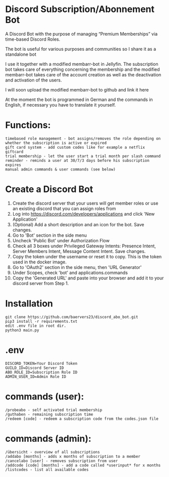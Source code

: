 # Discord Subscription/Abonnement Bot

A Discord Bot with the purpose of managing “Premium Memberships” via time-based Discord Roles.

The bot is useful for various purposes and communities so I share it as a standalone bot

I use it together with a modified membarr-bot in Jellyfin. The subscription bot takes care of everything concerning the membership and the modified membarr-bot takes care of the account creation as well as the deactivation and activation of the users. 

I will soon upload the modified membarr-bot to github and link it here

At the moment the bot is programmed in German and the commands in English, if necessary you have to translate it yourself.

# Functions:
```
timebased role management - bot assigns/removes the role depending on whether the subscription is active or expired
gift card system - add custom codes like for example a netflix giftcard
trial membership - let the user start a trial month per slash command
reminder - reminds a user at 30/7/3 days before his subscription expires
manual admin commands & user commands (see below)
```

# Create a Discord Bot
 1) Create the discord server that your users will get member roles or use an existing discord that you can assign roles from
 2) Log into https://discord.com/developers/applications and click 'New Application'
 3) (Optional) Add a short description and an icon for the bot. Save changes.
 4) Go to 'Bot' section in the side menu
 5) Uncheck 'Public Bot' under Authorization Flow
 6) Check all 3 boxes under Privileged Gateway Intents: Presence Intent, Server Members Intent, Message Content Intent. Save changes.
 7) Copy the token under the username or reset it to copy. This is the token used in the docker image.
 8) Go to 'OAuth2' section in the side menu, then 'URL Generator'
 9) Under Scopes, check 'bot' and applications.commands
10) Copy the 'Generated URL' and paste into your browser and add it to your discord server from Step 1.

# Installation
```
git clone https://github.com/baervers23/discord_abo_bot.git
pip3 install -r requirements.txt 
edit .env file in root dir.
python3 main.py
```

# .env
```
DISCORD_TOKEN=Your Discord Token
GUILD_ID=Discord Server ID
ABO_ROLE_ID=Subscription Role ID
ADMIN_USER_ID=Admin Role ID
```

# commands (user):
```
/probeabo - self activated trial membership
/guthaben - remaining subscription time
/redeem [code] - redeem a subscription code from the codes.json file
```

# commands (admin):
```
/übersicht - overview of all subscriptions
/addabo [months] - adds x months of subscription to a member
/cancelabo [user] - removes subscription from user
/addcode [code] [months] - add a code called *userinput* for x months
/listcodes - list all available codes 
```
